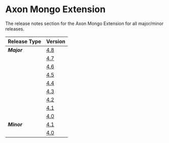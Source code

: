 # Axon Mongo Extension

The release notes section for the Axon Mongo Extension for all major/minor releases.

| Release Type | Version                                      |
|:-------------|:---------------------------------------------|
| _**Major**_  | [4.8](rn-mongo-major-releases.md#release-48) |
|              | [4.7](rn-mongo-major-releases.md#release-47) |
|              | [4.6](rn-mongo-major-releases.md#release-46) |
|              | [4.5](rn-mongo-major-releases.md#release-45) |
|              | [4.4](rn-mongo-major-releases.md#release-44) |
|              | [4.3](rn-mongo-major-releases.md#release-43) |
|              | [4.2](rn-mongo-major-releases.md#release-42) |
|              | [4.1](rn-mongo-major-releases.md#release-41) |
|              | [4.0](rn-mongo-major-releases.md#release-40) |
| _**Minor**_  | [4.1](rn-mongo-minor-releases.md#release-41) |
|              | [4.0](rn-mongo-minor-releases.md#release-40) |
